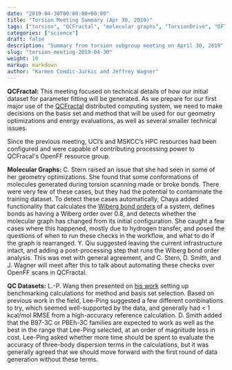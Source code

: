 ```yaml
---
date: "2019-04-30T00:00:00+00:00"
title: "Torsion Meeting Summary (Apr 30, 2019)"
tags: ["torsion", "QCFractal", "molecular graphs", "TorsionDrive", "DFT benchmarking", "QC datasets", "fitting"]
categories: ["science"]
draft: false
description: "Summary from torsion subgroup meeting on April 30, 2019"
slug: "torsion-meeting-2019-04-30"
weight: 10
markup: markdown
author: "Karmen Condic-Jurkic and Jeffrey Wagner"
---
```



**QCFractal:** This meeting focused on technical details of how our initial dataset for parameter fitting will be generated. As we prepare for our first major use of the [QCFractal](https://github.com/MolSSI/QCFractal) distributed computing system, we need to make decisions on the basis set and method that will be used for our geometry optimizations and energy evaluations, as well as several smaller technical issues.

Since the previous meeting, UCI’s and MSKCC’s HPC resources had been configured and were capable of contributing processing power to QCFracal's OpenFF resource group.

**Molecular Graphs:** C. Stern raised an issue that she had seen in some of her geometry optimizations. She found that some conformations of molecules generated during torsion scanning made or broke bonds. There were very few of these cases, but they had the potential to contaminate the training dataset. To detect these cases automatically, Chaya added functionality that calculates the [Wiberg bond orders](https://docs.eyesopen.com/toolkits/python/quacpactk/bondordertheory.html) of a system, defines bonds as having a Wiberg order over 0.8, and detects whether the molecular graph has changed from its initial configuration. She caught a few cases where this happened, mostly due to hydrogen transfer, and posed the questions of when to run these checks in the workflow, and what to do if the graph is rearranged. Y. Qiu suggested leaving the current infrastructure intact, and adding a post-processing step that runs the Wiberg bond order analysis. This was met with general agreement, and C. Stern, D. Smith, and J. Wagner will meet after this to talk about automating these checks over OpenFF scans in QCFractal.

**QC Datasets:** L.-P. Wang then presented on [his work](https://openforcefield.org/science/updates/2019-05-16-condicj/) setting up benchmarking calculations for method and basis set selection. Based on previous work in the field, Lee-Ping suggested a few different combinations to try, which seemed well-supported by the data, and generally had < 1 kcal/mol RMSE from a high-accuracy reference calculation. D. Smith added that the B97-3C or PBEh-3C families are expected to work as well as the best in the range that Lee-Ping selected, at an order of magnitude less in cost. Lee-Ping asked whether more time should be spent to evaluate the accuracy of three-body dispersion terms in the calculations, but it was generally agreed that we should move forward with the first round of data generation without these terms.

